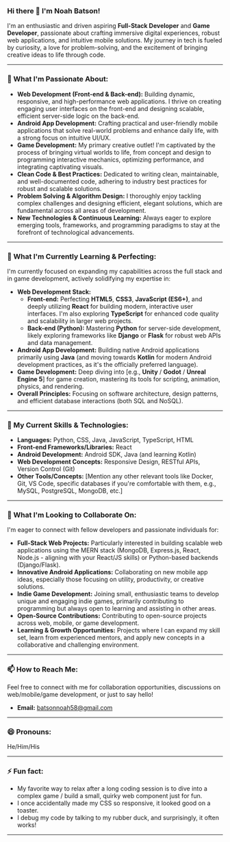 ### Hi there 👋 I'm Noah Batson!

I'm an enthusiastic and driven aspiring **Full-Stack Developer** and **Game Developer**, passionate about crafting immersive digital experiences, robust web applications, and intuitive mobile solutions. My journey in tech is fueled by curiosity, a love for problem-solving, and the excitement of bringing creative ideas to life through code.

---

### 👀 What I'm Passionate About:

* **Web Development (Front-end & Back-end):** Building dynamic, responsive, and high-performance web applications. I thrive on creating engaging user interfaces on the front-end and designing scalable, efficient server-side logic on the back-end.
* **Android App Development:** Crafting practical and user-friendly mobile applications that solve real-world problems and enhance daily life, with a strong focus on intuitive UI/UX.
* **Game Development:** My primary creative outlet! I'm captivated by the process of bringing virtual worlds to life, from concept and design to programming interactive mechanics, optimizing performance, and integrating captivating visuals.
* **Clean Code & Best Practices:** Dedicated to writing clean, maintainable, and well-documented code, adhering to industry best practices for robust and scalable solutions.
* **Problem Solving & Algorithm Design:** I thoroughly enjoy tackling complex challenges and designing efficient, elegant solutions, which are fundamental across all areas of development.
* **New Technologies & Continuous Learning:** Always eager to explore emerging tools, frameworks, and programming paradigms to stay at the forefront of technological advancements.

---

### 🌱 What I'm Currently Learning & Perfecting:

I'm currently focused on expanding my capabilities across the full stack and in game development, actively solidifying my expertise in:

* **Web Development Stack:**
    * **Front-end:** Perfecting **HTML5**, **CSS3**, **JavaScript (ES6+)**, and deeply utilizing **React** for building modern, interactive user interfaces. I'm also exploring **TypeScript** for enhanced code quality and scalability in larger web projects.
    * **Back-end (Python):** Mastering **Python** for server-side development, likely exploring frameworks like **Django** or **Flask** for robust web APIs and data management.
* **Android App Development:** Building native Android applications primarily using **Java** (and moving towards **Kotlin** for modern Android development practices, as it's the officially preferred language).
* **Game Development:** Deep diving into [e.g., **Unity** / **Godot** / **Unreal Engine 5**] for game creation, mastering its tools for scripting, animation, physics, and rendering.
* **Overall Principles:** Focusing on software architecture, design patterns, and efficient database interactions (both SQL and NoSQL).

---

### 💪 My Current Skills & Technologies:

* **Languages:** Python, CSS, Java, JavaScript, TypeScript, HTML
* **Front-end Frameworks/Libraries:** React
* **Android Development:** Android SDK, Java (and learning Kotlin)
* **Web Development Concepts:** Responsive Design, RESTful APIs, Version Control (Git)
* **Other Tools/Concepts:** [Mention any other relevant tools like Docker, Git, VS Code, specific databases if you're comfortable with them, e.g., MySQL, PostgreSQL, MongoDB, etc.]

---

### 💞️ What I'm Looking to Collaborate On:

I'm eager to connect with fellow developers and passionate individuals for:

* **Full-Stack Web Projects:** Particularly interested in building scalable web applications using the MERN stack (MongoDB, Express.js, React, Node.js - aligning with your React/JS skills) or Python-based backends (Django/Flask).
* **Innovative Android Applications:** Collaborating on new mobile app ideas, especially those focusing on utility, productivity, or creative solutions.
* **Indie Game Development:** Joining small, enthusiastic teams to develop unique and engaging indie games, primarily contributing to programming but always open to learning and assisting in other areas.
* **Open-Source Contributions:** Contributing to open-source projects across web, mobile, or game development.
* **Learning & Growth Opportunities:** Projects where I can expand my skill set, learn from experienced mentors, and apply new concepts in a collaborative and challenging environment.

---

### 📫 How to Reach Me:

Feel free to connect with me for collaboration opportunities, discussions on web/mobile/game development, or just to say hello!

* **Email:** [batsonnoah58@gmail.com](mailto:batsonnoah58@gmail.com)

---

### 😄 Pronouns:

 He/Him/His 

---

### ⚡ Fun fact:


* My favorite way to relax after a long coding session is to dive into a complex game / build a small, quirky web component just for fun.
* I once accidentally made my CSS so responsive, it looked good on a toaster.
* I debug my code by talking to my rubber duck, and surprisingly, it often works!


---
